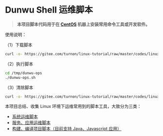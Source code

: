 # Dunwu Shell 运维脚本

> **本项目脚本代码用于在 [CentOS](https://www.centos.org/) 机器上安装常用命令工具或开发软件。**

使用说明：

（1）下载脚本

```sh
curl -o- https://gitee.com/turnon/linux-tutorial/raw/master/codes/linux/download.sh | bash
```

（2）执行脚本

```sh
cd /tmp/dunwu-ops
./dunwu-ops.sh
```

（3）清除脚本

```sh
curl -o- https://gitee.com/turnon/linux-tutorial/raw/master/codes/linux/clear.sh | bash
```

本项目总结、收集 Linux 环境下运维常用到的脚本工具，大致分为三类：

- [系统运维脚本](sys)
- [服务、应用运维脚本](soft)
- [构建、编译项目脚本（目前支持 Java、Javascript 应用）](build)
